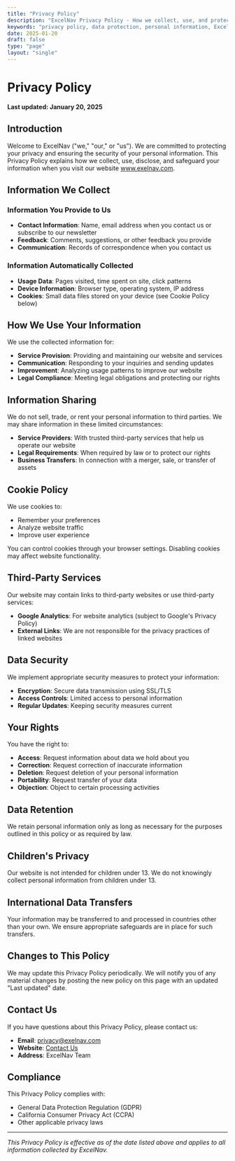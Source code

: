 ```yaml
---
title: "Privacy Policy"
description: "ExcelNav Privacy Policy - How we collect, use, and protect your personal information"
keywords: "privacy policy, data protection, personal information, ExcelNav"
date: 2025-01-20
draft: false
type: "page"
layout: "single"
---
```


# Privacy Policy

**Last updated: January 20, 2025**

## Introduction

Welcome to ExcelNav ("we," "our," or "us"). We are committed to protecting your privacy and ensuring the security of your personal information. This Privacy Policy explains how we collect, use, disclose, and safeguard your information when you visit our website www.exelnav.com.

## Information We Collect

### Information You Provide to Us
- **Contact Information**: Name, email address when you contact us or subscribe to our newsletter
- **Feedback**: Comments, suggestions, or other feedback you provide
- **Communication**: Records of correspondence when you contact us

### Information Automatically Collected
- **Usage Data**: Pages visited, time spent on site, click patterns
- **Device Information**: Browser type, operating system, IP address
- **Cookies**: Small data files stored on your device (see Cookie Policy below)

## How We Use Your Information

We use the collected information for:
- **Service Provision**: Providing and maintaining our website and services
- **Communication**: Responding to your inquiries and sending updates
- **Improvement**: Analyzing usage patterns to improve our website
- **Legal Compliance**: Meeting legal obligations and protecting our rights

## Information Sharing

We do not sell, trade, or rent your personal information to third parties. We may share information in these limited circumstances:
- **Service Providers**: With trusted third-party services that help us operate our website
- **Legal Requirements**: When required by law or to protect our rights
- **Business Transfers**: In connection with a merger, sale, or transfer of assets

## Cookie Policy

We use cookies to:
- Remember your preferences
- Analyze website traffic
- Improve user experience

You can control cookies through your browser settings. Disabling cookies may affect website functionality.

## Third-Party Services

Our website may contain links to third-party websites or use third-party services:
- **Google Analytics**: For website analytics (subject to Google's Privacy Policy)
- **External Links**: We are not responsible for the privacy practices of linked websites

## Data Security

We implement appropriate security measures to protect your information:
- **Encryption**: Secure data transmission using SSL/TLS
- **Access Controls**: Limited access to personal information
- **Regular Updates**: Keeping security measures current

## Your Rights

You have the right to:
- **Access**: Request information about data we hold about you
- **Correction**: Request correction of inaccurate information
- **Deletion**: Request deletion of your personal information
- **Portability**: Request transfer of your data
- **Objection**: Object to certain processing activities

## Data Retention

We retain personal information only as long as necessary for the purposes outlined in this policy or as required by law.

## Children's Privacy

Our website is not intended for children under 13. We do not knowingly collect personal information from children under 13.

## International Data Transfers

Your information may be transferred to and processed in countries other than your own. We ensure appropriate safeguards are in place for such transfers.

## Changes to This Policy

We may update this Privacy Policy periodically. We will notify you of any material changes by posting the new policy on this page with an updated "Last updated" date.

## Contact Us

If you have questions about this Privacy Policy, please contact us:

- **Email**: privacy@exelnav.com
- **Website**: [Contact Us](/contact/)
- **Address**: ExcelNav Team

## Compliance

This Privacy Policy complies with:
- General Data Protection Regulation (GDPR)
- California Consumer Privacy Act (CCPA)
- Other applicable privacy laws

---

*This Privacy Policy is effective as of the date listed above and applies to all information collected by ExcelNav.*